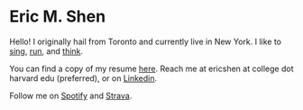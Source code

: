 # Eric M. Shen

Hello! I originally hail from Toronto and currently live in New York. I like to [sing](https://harvardgleeclub.org/), [run](http://harvardrunningclub.com/), and [think](https://haist.ai/).

You can find a copy of my resume [here](https://drive.google.com/file/d/1wjaLMGQ58zfrrdjZXKYd4fb1-4taEZ2I/view?usp=sharing). Reach me at ericshen at college dot harvard edu (preferred), or on [Linkedin](https://www.linkedin.com/in/eric-shen/).

Follow me on [Spotify](https://open.spotify.com/user/mcjmy0h6k1c0g8pfmselhlbfs?si=38eb74cdf2784593) and [Strava](https://www.strava.com/athletes/103637677).

<!-- 
**ericmshen/ericmshen** is a ✨ _special_ ✨ repository because its `README.md` (this file) appears on your GitHub profile.

Here are some ideas to get you started:

- 🔭 I’m currently working on ...
- 🌱 I’m currently learning ...
- 👯 I’m looking to collaborate on ...
- 🤔 I’m looking for help with ...
- 💬 Ask me about ...
- 📫 How to reach me: ...
- 😄 Pronouns: ...
- ⚡ Fun fact: ...
-->
